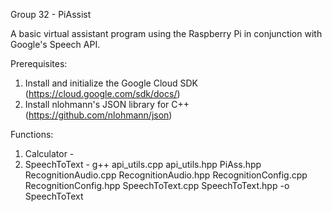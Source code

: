 Group 32 - PiAssist

A basic virtual assistant program using the Raspberry Pi in conjunction with Google's Speech API.

Prerequisites:
1. Install and initialize the Google Cloud SDK (https://cloud.google.com/sdk/docs/)
2. Install nlohmann's JSON library for C++ (https://github.com/nlohmann/json)

Functions:
1. Calculator - 
2. SpeechToText - g++ api_utils.cpp api_utils.hpp PiAss.hpp RecognitionAudio.cpp RecognitionAudio.hpp RecognitionConfig.cpp RecognitionConfig.hpp SpeechToText.cpp SpeechToText.hpp -o SpeechToText
